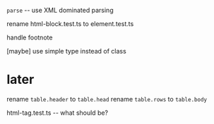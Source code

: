 `parse` -- use XML dominated parsing

rename html-block.test.ts to element.test.ts

handle footnote

[maybe] use simple type instead of class

# later

rename `table.header` to `table.head`
rename `table.rows` to `table.body`

html-tag.test.ts -- what should be?
